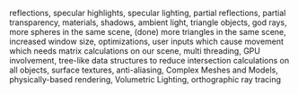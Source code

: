 reflections, 
specular highlights,
specular lighting,
partial reflections, 
partial transparency, 
materials, 
shadows, 
ambient light, 
triangle objects, 
god rays, 
more spheres in the same scene, (done)
more triangles in the same scene, 
increased window size, 
optimizations, 
user inputs which cause movement which needs matrix calculations on our scene, 
multi threading, 
GPU involvement, 
tree-like data structures to reduce intersection calculations on all objects, 
surface textures, 
anti-aliasing,
Complex Meshes and Models,
physically-based rendering,
Volumetric Lighting,
orthographic ray tracing